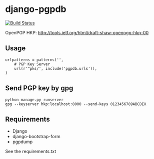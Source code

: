 django-pgpdb
============

[![Build Status](https://travis-ci.org/mugwort-rc/django-pgpdb.svg?branch=master)](https://travis-ci.org/mugwort-rc/django-pgpdb)

OpenPGP HKP: <http://tools.ietf.org/html/draft-shaw-openpgp-hkp-00>

## Usage

```
urlpatterns = patterns('',
    # PGP Key Server
    url(r'^pks/', include('pgpdb.urls')),
)
```

## Send PGP key by gpg

```
python manage.py runserver
gpg --keyserver hkp:localhost:8000 --send-keys 0123456789ABCDEX
```

## Requirements

* Django
* django-bootstrap-form
* pgpdump

See the requirements.txt
